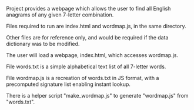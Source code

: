 Project provides a webpage which allows the user to find all English anagrams of any given 7-letter combination.

Files required to run are index.html and wordmap.js, in the same directory.

Other files are for reference only, and would be required if the data dictionary was to be modified.

The user will load a webpage, index.html, which accesses wordmap.js.

File words.txt is a simple alphabetical text list of all 7-letter words.

File wordmap.js is a recreation of words.txt in JS format, with a precomputed signature list enabling instant lookup.

There is a helper script "make_wordmap.js" to generate "wordmap.js" from "words.txt".
